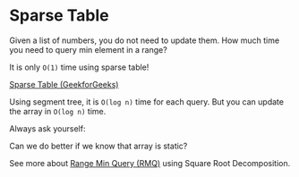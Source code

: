 Sparse Table
===

Given a list of numbers, you do not need to update them. How much time you need to query min element in a range?

It is only `O(1)` time using sparse table!

[Sparse Table (GeekforGeeks)](https://www.geeksforgeeks.org/sparse-table/)

Using segment tree, it is `O(log n)` time for each query. But you can update the array in `O(log n)` time.

Always ask yourself:

Can we do better if we know that array is static?


See more about [Range Min Query (RMQ)](https://www.geeksforgeeks.org/range-minimum-query-for-static-array/) using Square Root Decomposition.
